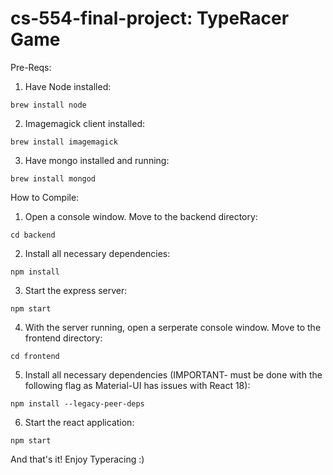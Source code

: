 # cs-554-final-project: TypeRacer Game

  Pre-Reqs:
    
  1) Have Node installed: 
  
    brew install node
  
  2) Imagemagick client installed:
    
    brew install imagemagick
    
  3) Have mongo installed and running:
  
    brew install mongod
    
  How to Compile:
  
  1) Open a console window. Move to the backend directory:
    
    cd backend
    
  2) Install all necessary dependencies:
    
    npm install
    
  3) Start the express server:
    
    npm start
    
  4) With the server running, open a serperate console window. Move to the frontend directory:
  
    cd frontend
    
  5) Install all necessary dependencies (IMPORTANT- must be done with the following flag as Material-UI has issues with React 18):
  
    npm install --legacy-peer-deps
    
  6) Start the react application:
  
    npm start
    
  And that's it! Enjoy Typeracing :)
